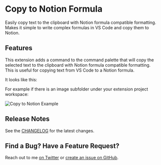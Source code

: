 # Copy to Notion Formula

Easily copy text to the clipboard with Notion formula compatible formatting.
Makes it simple to write complex formulas in VS Code and copy them to Notion.

## Features

This extension adds a command to the command palette that will copy the selected text to the clipboard with Notion formula compatible formatting. This is useful for copying text from VS Code to a Notion formula.

It looks like this:

For example if there is an image subfolder under your extension project workspace:

![Copy to Notion Example](copy-to-notion.gif)

## Release Notes

See the [CHANGELOG](CHANGELOG.md) for the latest changes.

## Find a Bug? Have a Feature Request?

Reach out to me [on Twitter](https://twitter.com/NotableNinja) or [create an issue on GitHub](https://github.com/NotableNinja/copy-to-notion/issues/new).
